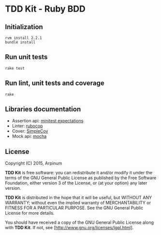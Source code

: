 # TDD Kit - Ruby BDD

## Initialization

    rvm install 2.2.1
    bundle install

## Run unit tests

    rake test

## Run lint, unit tests and coverage

    rake

## Libraries documentation

* Assertion api: [minitest expectations]
* Linter: [rubocop]
* Cover: [SimpleCov]
* Mock api: [mocha]

## License

Copyright (C) 2015, Arpinum

**TDD Kit** is free software: you can redistribute it and/or modify it under the terms of the GNU General Public License as published by the Free Software Foundation, either version 3 of the License, or (at your option) any later version.

**TDD Kit** is distributed in the hope that it will be useful, but WITHOUT ANY WARRANTY; without even the implied warranty of MERCHANTABILITY or FITNESS FOR A PARTICULAR PURPOSE.  See the GNU General Public License for more details.

You should have received a copy of the GNU General Public License along with **TDD Kit**.  If not, see [http://www.gnu.org/licenses/lgpl.html].

[http://www.gnu.org/licenses/lgpl.html]: http://www.gnu.org/licenses/lgpl.html

[minitest expectations]: http://docs.seattlerb.org/minitest/Minitest/Expectations.html
[rubocop]: https://github.com/bbatsov/rubocop
[SimpleCov]: https://github.com/colszowka/simplecov
[mocha]: https://github.com/freerange/mocha
